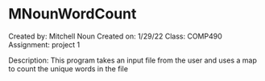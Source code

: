 # MNounWordCount
Created by: Mitchell Noun 
Created on: 1/29/22 
Class: COMP490 
Assignment: project 1

Description:
  This program takes an input file from the user and uses a map to count the unique words in the file
